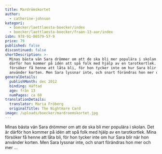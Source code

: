 ```yaml
---
title: Mardrömskortet
author:
  - catherine-johnson
kategori:
  - boecker/laettlaesta-boecker/index
  - boecker/laettlaesta-boecker/fraan-13-aar/index
isbn: 978-91-86579-57-9
price: 79
published: false
discontinued: false
shortDescription: >-
  Minas bästa vän Sara drömmer om att de ska bli mer populära i skolan. Det är
  därför hon kommer på idén att spå folk med hjälp av en tarotkortlek. Mina
  försöker få henne att låta bli, för hon tycker inte om hur Sara blir när hon
  använder korten. Men Sara lyssnar inte, och snart förändras hon mer och mer …
generalDetails:
  publishMonth: dec 2012
  binding: Häftad
  age: från 13
  numPages: ca 60
translationDetails:
  translator: Maria Fröberg
  originalTitle: The Nightmare Card
image: /uploads/boecker/mardroemskortet.jpg
---
```

Minas bästa vän Sara drömmer om att de ska bli mer populära i skolan. Det är därför hon kommer på idén att spå folk med hjälp av en tarotkortlek. Mina försöker få henne att låta bli, för hon tycker inte om hur Sara blir när hon använder korten. Men Sara lyssnar inte, och snart förändras hon mer och mer …
